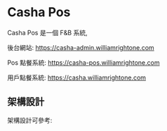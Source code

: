 # Casha Pos

Casha Pos 是一個 F&B 系統, 




後台網站: https://casha-admin.williamrightone.com

Pos 點餐系統: https://casha-pos.williamrightone.com

用戶點餐系統: https://casha.williamrightone.com

## 架構設計

架構設計可參考:


